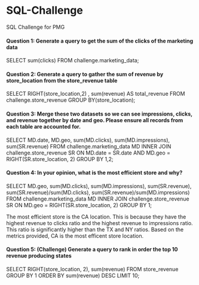 # SQL-Challenge
SQL Challenge for PMG

#### Question 1: Generate a query to get the sum of the clicks of the marketing data

SELECT sum(clicks)
FROM challenge.marketing_data;

#### Question 2: Generate a query to gather the sum of revenue by store_location from the store_revenue table
SELECT RIGHT(store_location,2) , sum(revenue) AS total_revenue
FROM challenge.store_revenue
GROUP BY(store_location);

#### Question 3: Merge these two datasets so we can see impressions, clicks, and revenue together by date and geo. Please ensure all records from each table are accounted for. ​
SELECT MD.date, MD.geo, sum(MD.clicks), sum(MD.impressions), sum(SR.revenue)
FROM challenge.marketing_data MD INNER JOIN challenge.store_revenue SR
ON MD.date = SR.date AND MD.geo = RIGHT(SR.store_location, 2)
GROUP BY 1,2;

#### Question 4: In your opinion, what is the most efficient store and why?
SELECT MD.geo, sum(MD.clicks), sum(MD.impressions), sum(SR.revenue), sum(SR.revenue)/sum(MD.clicks), sum(SR.revenue)/sum(MD.impressions)
FROM challenge.marketing_data MD INNER JOIN challenge.store_revenue SR ON MD.geo = RIGHT(SR.store_location, 2)
GROUP BY 1;

The most efficient store is the CA location. This is because they have the highest revenue to clicks ratio and the highest revenue to impressions ratio. This ratio is significantly higher than the TX and NY ratios. Based on the metrics provided, CA is the most efficent store location.

#### Question 5: (Challenge) Generate a query to rank in order the top 10 revenue producing states
SELECT RIGHT(store_location, 2), sum(revenue)
FROM store_revenue 
GROUP BY 1 
ORDER BY sum(revenue) DESC LIMIT 10;
